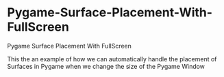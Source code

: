 # Pygame-Surface-Placement-With-FullScreen
Pygame Surface Placement With FullScreen

This the an example of how we can automatically handle the placement of Surfaces in Pygame when we change the size of the Pygame Window 
